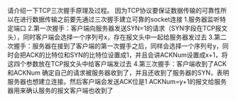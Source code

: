 请介绍一下TCP三次握手原理及过程。
因为TCP协议要保证数据传输的可靠性所以在进行数据传输之前要先通过三次握手建立可靠的socket连接
1.服务器监听特定端口
2.第一次握手：客户端向服务器发送SYN=1的请求（SYN字段在TCP报文头），同时客户端会选择一个序列号x，存在报文头中一起给服务器发过去
3.第二次握手：服务器在接到了客户端的第一次握手之后，同样会选择一个序列号y，同时会把ACK的比特位和SYN的比特位设置成1，并且会讲ACKNum设置成x+1，将这四个参数放在TCP报文头中给客户端发过去
4.第三次握手：客户端收到了ACK 和ACKNum 确定自己的请求被服务器收到了，并且还收到了服务器的SYN，表明服务器也想建立连接。然后客户端会发送ACK位是1 ACKNum=y+1的报文给服务器用来确认服务的报文客户端也收到了
